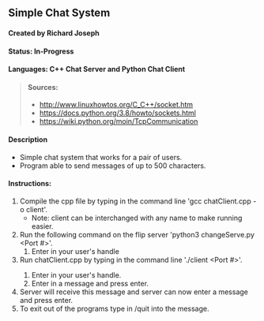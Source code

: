 ## Simple Chat System
#### Created by Richard Joseph
#### Status: In-Progress
#### Languages: C++ Chat Server and Python Chat Client
> #### Sources: 
> - http://www.linuxhowtos.org/C_C++/socket.htm 
> - https://docs.python.org/3.8/howto/sockets.html
> - https://wiki.python.org/moin/TcpCommunication
#### Description     
* Simple chat system that works for a pair of users.
* Program able to send messages of up to 500 characters.

#### Instructions:
1. Compile the cpp file by typing in the command line 'gcc chatClient.cpp -o client'.
    * Note: client can be interchanged with any name to make running easier.
2. Run the following command on the flip server 'python3 changeServe.py <Port #>'.
    1. Enter in your user's handle
3. Run chatClient.cpp by typing in the command line './client <Server Name> <Port #>'.
    1. Enter in your user's handle.
    2. Enter in a message and press enter.
4. Server will receive this message and server can now enter a message and press enter.
5. To exit out of the programs type in /quit into the message.

    


